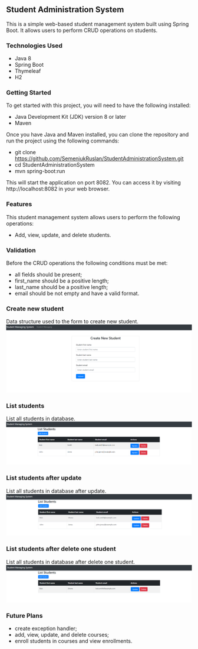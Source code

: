 ## Student Administration System
This is a simple web-based student management system built using Spring Boot. 
It allows users to perform CRUD operations on students.

### Technologies Used
- Java 8
- Spring Boot
- Thymeleaf
- H2

### Getting Started
To get started with this project, you will need to have the following installed:
- Java Development Kit (JDK) version 8 or later
- Maven

Once you have Java and Maven installed, you can clone the repository and run the project using the following commands:
- git clone https://github.com/SemeniukRuslan/StudentAdministrationSystem.git
- cd StudentAdministrationSystem
- mvn spring-boot:run

This will start the application on port 8082. You can access it by visiting http://localhost:8082 in your web browser.

### Features
This student management system allows users to perform the following operations:
* Add, view, update, and delete students.

### Validation
Before the CRUD operations the following conditions must be met:
* all fields should be present;
* first_name should be a positive length;
* last_name should be a positive length;
* email should be not empty and have a valid format.

### Create new student
Data structure used to the form to create new student.
![formToCreateNewStudent](https://github.com/SemeniukRuslan/StudentAdministrationSystem/blob/master/src/main/resources/FormToCreateNewStudent.png "formToCreateNewStudent")

### List students
List all students in database.
![ListStudents](https://github.com/SemeniukRuslan/StudentAdministrationSystem/blob/master/src/main/resources/ListStudents.png "ListStudents")

### List students after update
List all students in database after update.
![ListStudentsAfterUpdate](https://github.com/SemeniukRuslan/StudentAdministrationSystem/blob/master/src/main/resources/ListStudentsAfterUpdate.png "ListStudentsAfterUpdate")

### List students after delete one student
List all students in database after delete one student.
![ListStudentsAfterDelete](https://github.com/SemeniukRuslan/StudentAdministrationSystem/blob/master/src/main/resources/ListStudentsAfterDelete.png "ListStudentsAfterDelete")

### Future Plans
* create exception handler;
* add, view, update, and delete courses;
* enroll students in courses and view enrollments.
